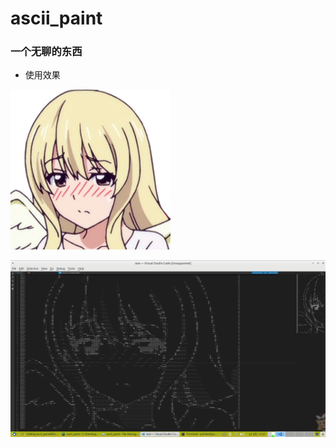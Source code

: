 # ascii_paint

### 一个无聊的东西

* 使用效果

![](https://github.com/pzhxbz/ascii_paint/blob/master/test.png)

![](https://github.com/pzhxbz/ascii_paint/blob/master/output.png)
